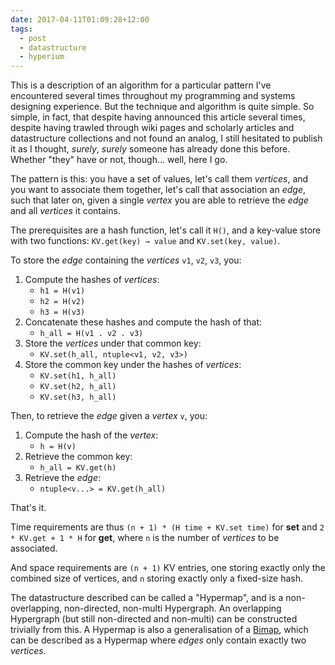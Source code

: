 ```yaml
---
date: 2017-04-11T01:09:28+12:00
tags:
  - post
  - datastructure
  - hyperium
---
```


This is a description of an algorithm for a particular pattern I've encountered
several times throughout my programming and systems designing experience. But
the technique and algorithm is quite simple. So simple, in fact, that despite
having announced this article several times, despite having trawled through
wiki pages and scholarly articles and datastructure collections and not found
an analog, I still hesitated to publish it as I thought, _surely_, _surely_
someone has already done this before. Whether "they" have or not, though… well,
here I go.

The pattern is this: you have a set of values, let's call them _vertices_, and
you want to associate them together, let's call that association an _edge_,
such that later on, given a single _vertex_ you are able to retrieve the _edge_
and all _vertices_ it contains.

The prerequisites are a hash function, let's call it `H()`, and a key-value
store with two functions: `KV.get(key) → value` and `KV.set(key, value)`.

To store the _edge_ containing the _vertices_ `v1`, `v2`, `v3`, you:

1. Compute the hashes of _vertices_:
   - `h1 = H(v1)`
   - `h2 = H(v2)`
   - `h3 = H(v3)`
2. Concatenate these hashes and compute the hash of that:
   - `h_all = H(v1 . v2 . v3)`
3. Store the _vertices_ under that common key:
   - `KV.set(h_all, ntuple<v1, v2, v3>)`
4. Store the common key under the hashes of _vertices_:
   - `KV.set(h1, h_all)`
   - `KV.set(h2, h_all)`
   - `KV.set(h3, h_all)`

Then, to retrieve the _edge_ given a _vertex_ `v`, you:

1. Compute the hash of the _vertex_:
   - `h = H(v)`
2. Retrieve the common key:
   - `h_all = KV.get(h)`
3. Retrieve the _edge_:
   - `ntuple<v...> = KV.get(h_all)`

That's it.

Time requirements are thus `(n + 1) * (H time + KV.set time)` for **set** and
`2 * KV.get + 1 * H` for **get**, where `n` is the number of _vertices_ to be
associated.

And space requirements are `(n + 1)` KV entries, one storing exactly only the
combined size of vertices, and `n` storing exactly only a fixed-size hash.

The datastructure described can be called a "Hypermap", and is a
non-overlapping, non-directed, non-multi Hypergraph. An overlapping Hypergraph
(but still non-directed and non-multi) can be constructed trivially from this.
A Hypermap is also a generalisation of a [Bimap], which can be described as a
Hypermap where _edges_ only contain exactly two _vertices_.

[Bimap]: https://en.wikipedia.org/wiki/Bimap
